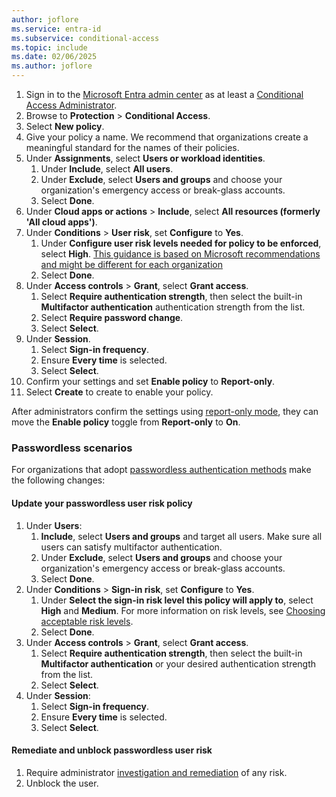 ```yaml
---
author: joflore
ms.service: entra-id
ms.subservice: conditional-access
ms.topic: include
ms.date: 02/06/2025
ms.author: joflore
---
```


1. Sign in to the [Microsoft Entra admin center](https://entra.microsoft.com) as at least a [Conditional Access Administrator](~/identity/role-based-access-control/permissions-reference.md#conditional-access-administrator).
1. Browse to **Protection** > **Conditional Access**.
1. Select **New policy**.
1. Give your policy a name. We recommend that organizations create a meaningful standard for the names of their policies.
1. Under **Assignments**, select **Users or workload identities**.
   1. Under **Include**, select **All users**.
   1. Under **Exclude**, select **Users and groups** and choose your organization's emergency access or break-glass accounts. 
   1. Select **Done**.
1. Under **Cloud apps or actions** > **Include**, select **All resources (formerly 'All cloud apps')**.
1. Under **Conditions** > **User risk**, set **Configure** to **Yes**. 
   1. Under **Configure user risk levels needed for policy to be enforced**, select **High**. [This guidance is based on Microsoft recommendations and might be different for each organization](../id-protection/howto-identity-protection-configure-risk-policies.md#choosing-acceptable-risk-levels)
   1. Select **Done**.
1. Under **Access controls** > **Grant**, select **Grant access**.
   1. Select **Require authentication strength**, then select the built-in **Multifactor authentication** authentication strength from the list.
   1. Select **Require password change**.
   1. Select **Select**.
1. Under **Session**.
   1. Select **Sign-in frequency**.
   1. Ensure **Every time** is selected.
   1. Select **Select**.
1. Confirm your settings and set **Enable policy** to **Report-only**.
1. Select **Create** to create to enable your policy.

After administrators confirm the settings using [report-only mode](../identity/conditional-access/howto-conditional-access-insights-reporting.md), they can move the **Enable policy** toggle from **Report-only** to **On**.

### Passwordless scenarios

For organizations that adopt [passwordless authentication methods](/entra/identity/authentication/howto-authentication-passwordless-deployment) make the following changes: 

#### Update your passwordless user risk policy

1. Under **Users**:
   1. **Include**, select **Users and groups** and target all users. Make sure all users can satisfy multifactor authentication.
   1. Under **Exclude**, select **Users and groups** and choose your organization's emergency access or break-glass accounts.
   1. Select **Done**.
1. Under **Conditions** > **Sign-in risk**, set **Configure** to **Yes**.
    1. Under **Select the sign-in risk level this policy will apply to**, select **High** and **Medium**. For more information on risk levels, see [Choosing acceptable risk levels](../id-protection/howto-identity-protection-configure-risk-policies.md#choosing-acceptable-risk-levels).
    1. Select **Done**.
1. Under **Access controls** > **Grant**, select **Grant access**.
    1. Select **Require authentication strength**, then select the built-in **Multifactor authentication** or your desired authentication strength from the list.
    1. Select **Select**.
1. Under **Session**:
    1. Select **Sign-in frequency**.
    1. Ensure **Every time** is selected.
    1. Select **Select**.

#### Remediate and unblock passwordless user risk

1. Require administrator [investigation and remediation](/entra/id-protection/howto-identity-protection-investigate-risk) of any risk.
1. Unblock the user.
 